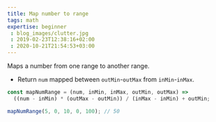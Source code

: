 ```yaml
---
title: Map number to range
tags: math
expertise: beginner
 : blog_images/clutter.jpg
 : 2019-02-23T12:38:16+02:00
 : 2020-10-21T21:54:53+03:00
---
```


Maps a number from one range to another range.

- Return `num` mapped between `outMin`-`outMax` from `inMin`-`inMax`.

```js
const mapNumRange = (num, inMin, inMax, outMin, outMax) =>
  ((num - inMin) * (outMax - outMin)) / (inMax - inMin) + outMin;
```

```js
mapNumRange(5, 0, 10, 0, 100); // 50
```
